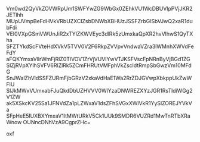 Vm0wd2QyVkZOVWRpUm1SWFYwZG9WbGx0ZEhkVU1WcDBUVlpPVjJKR2JETlhh
MUpUVmpBeFdHVkVRbUZXClZsbDNWbXBHUzJSSFZrbGlSbVJwQ2xaR1dubFdi
VEI0VXpGSmVWUnJiR2xTYlZKWVEyc3dlRk5zUmxkaQpXR2hvVlhwS1QyTXha
SFZTYkdScFVteHdXVkV5TVV0V2F6RkpZVVpvVndwaVZra3lWMnhXWVdFeFdY
aFQKYmxaVllrWmFjRlZ0TlVOV1ZrVjVUVlYwVTJKSFVscFpNRnByVjBGd1ZG
SlZjRVpXYlhSVFV6RlZlRk5ZCmFHRUtVMFphVkZscldtRmpSbGwzVm10MFdG
SnJWalZhVldSSFZURmFjbGRzV2xkaVdHaE1Wa2RrZDJGVwpXbkppUkZwWFlU
SlJkMWxVUmxabFJuQkdDbUZHVVV0WlYzaDNWREZXYzJGR1RsTldiWGg2V1ZW
ak5XSkcKV25Sa1JFNVdZa1pLZWxaV1dsZFhSVGxXWlVkR1YySlZOREJYVkVa
SFpHeE5lUXBXYmxaV1ltMWtURkV5Ck1UUk9SMDR6VUZRd1MwTnRTbXRaWnow
OUNncDNhVzA9CgprZHc=

oxf